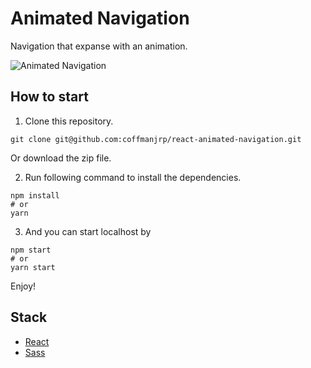 # Animated Navigation

Navigation that expanse with an animation.

![Animated Navigation](https://res.cloudinary.com/coffmanjrp-dev/image/upload/v1643079108/coffmanjrp.io/animated_navigation_5ae87a6fe5.png)

## How to start

1. Clone this repository.

```
git clone git@github.com:coffmanjrp/react-animated-navigation.git
```

Or download the zip file.

2. Run following command to install the dependencies.

```
npm install
# or
yarn
```

3. And you can start localhost by

```
npm start
# or
yarn start
```

Enjoy!

## Stack

- [React](https://reactjs.org/)
- [Sass](https://sass-lang.com/)
